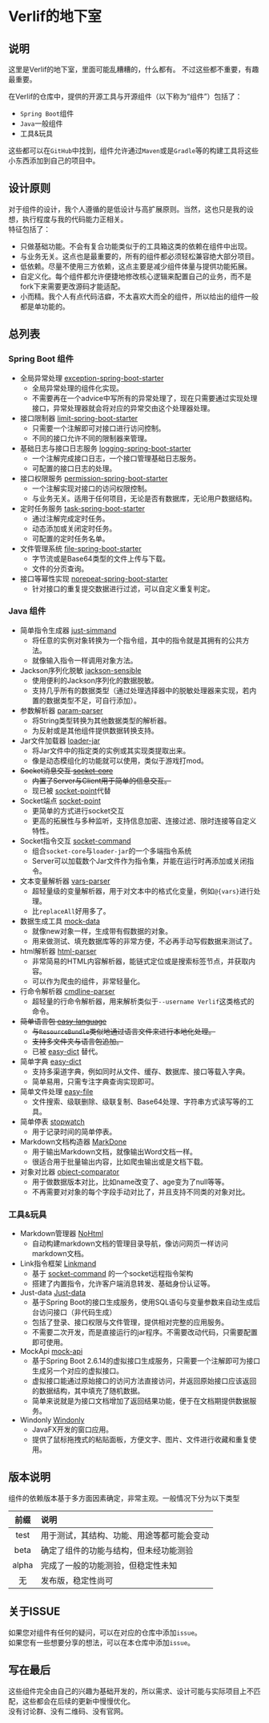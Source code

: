 # Verlif的地下室

## 说明

这里是Verlif的地下室，里面可能乱糟糟的，什么都有。 
不过这些都不重要，有趣最重要。

在Verlif的仓库中，提供的开源工具与开源组件（以下称为“组件”）包括了：

* `Spring Boot`组件
* `Java`一般组件
* 工具&玩具

这些都可以在`GitHub`中找到，组件允许通过`Maven`或是`Gradle`等的构建工具将这些小东西添加到自己的项目中。

## 设计原则

对于组件的设计，我个人遵循的是低设计与高扩展原则。当然，这也只是我的设想，执行程度与我的代码能力正相关。  
特征包括了：

* 只做基础功能。不会有复合功能类似于的工具箱这类的依赖在组件中出现。
* 与业务无关。这点也是最重要的，所有的组件都必须轻松兼容绝大部分项目。
* 低依赖。尽量不使用三方依赖，这点主要是减少组件体量与提供功能拓展。
* 自定义化。每个组件都允许便捷地修改核心逻辑来配置自己的业务，而不是fork下来需要更改源码才能适配。
* 小而精。我个人有点代码洁癖，不太喜欢大而全的组件，所以给出的组件一般都是单功能的。

## 总列表

### Spring Boot 组件

* 全局异常处理 [exception-spring-boot-starter](https://github.com/Verlif/exception-spring-boot-starter)
  * 全局异常处理的组件化实现。
  * 不需要再在一个advice中写所有的异常处理了，现在只需要通过实现处理接口，异常处理器就会将对应的异常交由这个处理器处理。
* 接口限制器 [limit-spring-boot-starter](https://github.com/Verlif/limit-spring-boot-starter)
  * 只需要一个注解即可对接口进行访问控制。
  * 不同的接口允许不同的限制器来管理。
* 基础日志与接口日志服务 [logging-spring-boot-starter](https://github.com/Verlif/logging-spring-boot-starter)
  * 一个注解完成接口日志，一个接口管理基础日志服务。
  * 可配置的接口日志的处理。
* 接口权限服务 [permission-spring-boot-starter](https://github.com/Verlif/permission-spring-boot-starter)
  * 一个注解实现对接口的访问权限控制。
  * 与业务无关。适用于任何项目，无论是否有数据库，无论用户数据结构。
* 定时任务服务 [task-spring-boot-starter](https://github.com/Verlif/task-spring-boot-starter)
  * 通过注解完成定时任务。
  * 动态添加或关闭定时任务。
  * 可配置的定时任务名单。
* 文件管理系统 [file-spring-boot-starter](https://github.com/Verlif/file-spring-boot-starter)
  * 字节流或是Base64类型的文件上传与下载。
  * 文件的分页查询。
* 接口等幂性实现 [norepeat-spring-boot-starter](https://github.com/Verlif/norepeat-spring-boot-starter)
  * 针对接口的重复提交数据进行过滤，可以自定义重复判定。

### Java 组件

* 简单指令生成器 [just-simmand](https://github.com/Verlif/just-simmand)
  * 将任意的实例对象转换为一个指令组，其中的指令就是其拥有的公共方法。
  * 就像输入指令一样调用对象方法。
* Jackson序列化脱敏 [jackson-sensible](https://github.com/Verlif/jackson-sensible)
  * 使用便利的Jackson序列化的数据脱敏。
  * 支持几乎所有的数据类型（通过处理选择器中的脱敏处理器来实现，若内置的数据类型不足，可自行添加）。
* 参数解析器 [param-parser](https://github.com/Verlif/param-parser)
  * 将String类型转换为其他数据类型的解析器。
  * 为反射或是其他组件提供数据转换支持。
* Jar文件加载器 [loader-jar](https://github.com/Verlif/loader-jar)
  * 将Jar文件中的指定类的实例或其实现类提取出来。
  * 像是动态模组化的功能就可以使用，类似于游戏打mod。
* ~~Socket消息交互 [socket-core](https://github.com/Verlif/socket-core)~~
  * ~~内置了Server与Client用于简单的信息交互。~~
  * 现已被 [socket-point](https://github.com/Verlif/socket-point)代替
* Socket端点 [socket-point](https://github.com/Verlif/socket-point)
  * 更简单的方式进行socket交互
  * 更高的拓展性与多种监听，支持信息加密、连接过滤、限时连接等自定义特性。
* Socket指令交互 [socket-command](https://github.com/Verlif/socket-command)
  * 组合`socket-core`与`loader-jar`的一个多端指令系统
  * Server可以加载数个Jar文件作为指令集，并能在运行时再添加或关闭指令。
* 文本变量解析器 [vars-parser](https://github.com/Verlif/vars-parser)
  * 超轻量级的变量解析器，用于对文本中的格式化变量，例如`@{vars}`进行处理。
  * 比`replaceAll`好用多了。
* 数据生成工具 [mock-data](https://github.com/Verlif/mock-data)
  * 就像new对象一样，生成带有假数据的对象。
  * 用来做测试、填充数据库等的非常方便，不必再手动写假数据来测试了。
* html解析器 [html-parser](https://github.com/Verlif/html-parser)
  * 非常简易的HTML内容解析器，能链式定位或是搜索标签节点，并获取内容。
  * 可以作为爬虫的组件，非常轻量化。
* 行命令解析器 [cmdline-parser](https://github.com/Verlif/cmdline-parser)
  * 超轻量的行命令解析器，用来解析类似于`--username Verlif`这类格式的命令。
* ~~简单语言包 [easy-language](https://github.com/Verlif/easy-language)~~
  * ~~与`ResourceBundle`类似地通过语言文件来进行本地化处理。~~
  * ~~支持多文件夹与语言包追加。~~
  * 已被 [easy-dict](https://github.com/Verlif/easy-dict) 替代。
* 简单字典 [easy-dict](https://github.com/Verlif/easy-dict)
  * 支持多渠道字典，例如同时从文件、缓存、数据库、接口等载入字典。
  * 简单易用，只需专注字典查询实现即可。
* 简单文件处理 [easy-file](https://github.com/Verlif/easy-file)
  * 文件搜索、级联删除、级联复制、Base64处理、字符串方式读写等的工具。
* 简单停表 [stopwatch](https://github.com/Verlif/stopwatch)
  * 用于记录时间的简单停表。
* Markdown文档构造器 [MarkDone](https://github.com/Verlif/mark-done)
  * 用于输出Markdown文档，就像输出Word文档一样。
  * 很适合用于批量输出内容，比如爬虫输出或是文档下载。
* 对象对比器 [object-comparator](https://github.com/Verlif/object-comparator)
  * 用于做数据版本对比，比如name改变了、age变为了null等等。
  * 不再需要对对象的每个字段手动对比了，并且支持不同类的对象对比。

### 工具&玩具

* Markdown管理器 [NoHtml](https://github.com/Verlif/NoHtml)
  * 自动构建markdown文档的管理目录导航，像访问网页一样访问markdown文档。
* Link指令框架 [Linkmand](https://github.com/Verlif/LinkmandServer)
  * 基于 [socket-command](https://github.com/Verlif/socket-command) 的一个socket远程指令架构
  * 搭建了内置指令，允许客户端消息转发、基础身份认证等。
* Just-data [Just-data](https://github.com/Verlif/just-data)
  * 基于Spring Boot的接口生成服务，使用SQL语句与变量参数来自动生成后台访问接口（非代码生成）
  * 包括了登录、接口权限与文件管理，提供相对完整的应用服务。
  * 不需要二次开发，而是直接运行的jar程序。不需要改动代码，只需要配置即可使用。
* MockApi [mock-api](https://github.com/Verlif/mock-api)
  * 基于Spring Boot 2.6.14的虚拟接口生成服务，只需要一个注解即可为接口生成另一个对应的虚拟接口。
  * 虚拟接口能通过原始接口的访问方法直接访问，并返回原始接口应该返回的数据结构，其中填充了随机数据。
  * 简单来说就是为接口文档增加了返回结果功能，便于在文档期提供数据服务。
* Windonly [Windonly](https://github.com/Verlif/windonly)
  * JavaFX开发的窗口应用。
  * 提供了鼠标拖拽式的粘贴面板，方便文字、图片、文件进行收藏和重复使用。

## 版本说明

组件的依赖版本基于多方面因素确定，非常主观。一般情况下分为以下类型

|  前缀   | 说明                    |
|:-----:|:----------------------|
| test  | 用于测试，其结构、功能、用途等都可能会变动 |
| beta  | 确定了组件的功能与结构，但未经功能测验   |
| alpha | 完成了一般的功能测验，但稳定性未知     |
|   无   | 发布版，稳定性尚可             |

## 关于ISSUE

如果您对组件有任何的疑问，可以在对应的仓库中添加`issue`。  
如果您有一些想要分享的想法，可以在本仓库中添加`issue`。

## 写在最后

这些组件完全由自己的兴趣为基础开发的，所以需求、设计可能与实际项目上不匹配，这些都会在后续的更新中慢慢优化。  
没有讨论群、没有二维码、没有官网。
